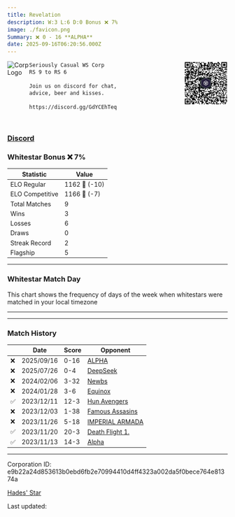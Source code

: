 ```yaml
---
title: ​Revelation
description: W:3 L:6 D:0 Bonus ❌ 7%
image: ./favicon.png
Summary: ❌ 0 - 16 **ALPHA**
date: 2025-09-16T06:20:56.000Z
---
```

<head>
<link rel="icon" type="image/x-icon" href="./favicon.ico">
</head>
<img align="left" width="50" height="50" src="./favicon.ico" alt="Corp Logo"><img align="right" width="100" height="100" src="./qr.png" alt="QR Code">

```
Seriously Casual WS Corp
RS 9 to RS 6

Join us on discord for chat,
advice, beer and kisses.

https://discord.gg/GdYCEhTeq
```
<br>

### [Discord](https://discord.gg/GdYCEhTeq)
### Whitestar Bonus ❌ 7%

| Statistic | Value |
| --- | --- |
| ELO Regular | 1162 🔻  (-10)|
| ELO Competitive | 1166 🔻  (-7)|
| Total Matches | 9 |
| Wins | 3 |
| Losses | 6 |
| Draws | 0 |
| Streak Record | 2 |
| Flagship | 5 |

---

### Whitestar Match Day

This chart shows the frequency of days of the week when whitestars were matched in your local timezone

<!-- Load Chart.js from jsDelivr CDN -->
<script src="https://cdn.jsdelivr.net/npm/chart.js@4.0.1"></script>

<!-- Create a canvas element where the chart will be rendered -->
<canvas id="myChart" width="400" height="200"></canvas>

<!-- JavaScript code to render the bar chart -->
<script>
    document.addEventListener("DOMContentLoaded", function() {
        // Ensure scanTime is an array; if empty, handle accordingly
        let timestamps = [1757571656,1753075506,1706748175,1706033250,1701897841,1701184649,1700570322,1700006442,1699402306];

        const fontColor = 'rgba(64, 128, 160, 1)';

        // Function to convert Unix timestamps to day of the week (0=Sunday, 6=Saturday)
        function getDayOfWeek(timestamp) {
            return new Date(timestamp * 1000).getDay();
        }

        // Initialize an array to count occurrences for each day of the week
        let dayCounts = [0, 0, 0, 0, 0, 0, 0];

        // Populate the dayCounts array based on the scanTime data
        timestamps.forEach(ts => {
            let dayOfWeek = getDayOfWeek(ts);
            dayCounts[dayOfWeek]++;
        });

        // Chart.js configuration for the bar chart
        const data = {
            labels: ['Sunday', 'Monday', 'Tuesday', 'Wednesday', 'Thursday', 'Friday', 'Saturday'],
            datasets: [{
                data: dayCounts,
                backgroundColor: [
                    'rgba(0, 191, 255, 0.2)',   // Deep Sky Blue (Sunday)
                    'rgba(135, 206, 250, 0.2)', // Light Sky Blue (Monday)
                    'rgba(173, 216, 230, 0.2)', // Light Blue (Tuesday)
                    'rgba(214, 236, 243, 0.2)', // Custom light blue (Wednesday)
                    'rgba(173, 216, 230, 0.2)', // Light Blue (Thursday)
                    'rgba(135, 206, 250, 0.2)', // Light Sky Blue (Friday)
                    'rgba(0, 191, 255, 0.2)'    // Deep Sky Blue (Saturday)
                ],
                borderColor: [
                    'rgba(0, 191, 255, 1)',
                    'rgba(135, 206, 250, 1)',
                    'rgba(173, 216, 230, 1)',
                    'rgba(214, 236, 243, 1)',
                    'rgba(173, 216, 230, 1)',
                    'rgba(135, 206, 250, 1)',
                    'rgba(0, 191, 255, 1)'
                ],
                borderWidth: 1,
                minBarLength: 5
            }]
        };

        const config = {
            type: 'bar',
            data: data,
            options: {
                scales: {
                    y: {
                        beginAtZero: true,
                        ticks: {
                            stepSize: 1,
                            color: fontColor
                        },
                        grid: {
                            color: 'rgba(255, 255, 255, 0.2)'
                        }
                    },
                    x: {
                        ticks: {
                            color: fontColor
                        },
                        grid: {
                            display: false 
                        }
                    }
                },
                plugins: {
                    legend: {
                        display: false
                    }
                }
            }
        };

        // Render the chart
        const ctx = document.getElementById('myChart').getContext('2d');
        const myChart = new Chart(ctx, config);
    });
</script>
    
---

---
### Match History

|  | Date | Score | Opponent |
| --- | --- | --- | --- |
| ❌ | 2025/09/16 | 0-16 | [ALPHA](https://ws.tsl.rocks/corp/e30ca8011a6277e53ef6e20d413ae271f480b54849c0746d74231c83fdd3acf4/) |
| ❌ | 2025/07/26 | 0-4 | [DeepSeek](https://ws.tsl.rocks/corp/3b6cfa9066d6d41f2d411bfc69229f594a18dd7de31fc44eaff787f7153d0484/) |
| ❌ | 2024/02/06 | 3-32 | [Newbs](https://ws.tsl.rocks/corp/86135933491fcabc312904612bdca55124f9265aa6a5f3cb42f66427020fdb0b/) |
| ❌ | 2024/01/28 | 3-6 | [Equinox](https://ws.tsl.rocks/corp/666001c1d87fbfcf6a3d8614e2b5b9f0e4aa96fa4c098c004bea9fb92ed330c2/) |
| ✅ | 2023/12/11 | 12-3 | [Hun Avengers](https://ws.tsl.rocks/corp/e728eecfe4a9589a7c127d52ed2a958ca92aad43a37efd0d91ac0efb1a474854/) |
| ❌ | 2023/12/03 | 1-38 | [Famous Assasins](https://ws.tsl.rocks/corp/8a3aea3b3dacfd3dcdb402e896204557e250b07b8a5e04b5814600c66cc1a25b/) |
| ❌ | 2023/11/26 | 5-18 | [IMPERIAL ARMADA](https://ws.tsl.rocks/corp/0c33734edc95a1bac88a9df7e0853a3bd835ea682673f097db1c75d6bb14c8da/) |
| ✅ | 2023/11/20 | 20-3 | [Death Flight 1\.](https://ws.tsl.rocks/corp/9c3a6232c7aaa991745686dbc2efb82907b20bb2a5b5963ff2ae61a768c1405e/) |
| ✅ | 2023/11/13 | 14-3 | [Alpha](https://ws.tsl.rocks/corp/accb87a59c1f019d1be37fa2b19ae2aeb35c4a995d1d621a8e987065cd1328fe/) |

---
Corporation ID: e9b22a24d853613b0ebd6fb2e70994410d4ff4323a002da5f0bece764e81374a

[Hades' Star](https://www.hadesstar.com)
<script src="/assets/localtime.js"></script>
<div>
  Last updated: <span class="last-updated-date" data-unix-time="1758003656"></span>
</div>